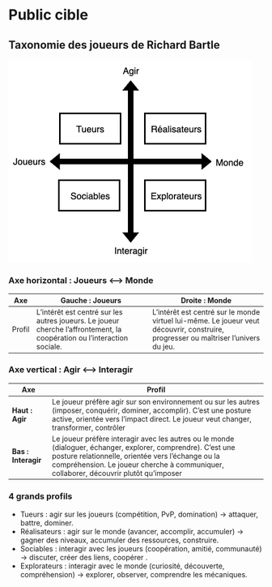 # Public cible

## Taxonomie des joueurs de Richard Bartle

![Graphique de la taxonomie des joueurs de Richard Bartle](./joueurs_richard_bartle.drawio.png)

### Axe horizontal : Joueurs ⟷ Monde


| Axe | **Gauche : Joueurs** | **Droite : Monde** |
| --- | --- | --- |
| Profil |  L’intérêt est centré sur les autres joueurs. Le joueur cherche l’affrontement, la coopération ou l’interaction sociale. | L’intérêt est centré sur le monde virtuel lui-même. Le joueur veut découvrir, construire, progresser ou maîtriser l’univers du jeu. | 

### Axe vertical : Agir ⟷ Interagir


| Axe | Profil |
| --- | --- | 
| **Haut : Agir** | Le joueur préfère agir sur son environnement ou sur les autres (imposer, conquérir, dominer, accomplir). C’est une posture active, orientée vers l’impact direct. Le joueur veut changer, transformer, contrôler |
| **Bas : Interagir** | Le joueur préfère interagir avec les autres ou le monde (dialoguer, échanger, explorer, comprendre). C’est une posture relationnelle, orientée vers l’échange ou la compréhension. Le joueur cherche à communiquer, collaborer, découvrir plutôt qu’imposer| 

### 4 grands profils

- Tueurs : agir sur les joueurs (compétition, PvP, domination) → attaquer, battre, dominer.
- Réalisateurs : agir sur le monde (avancer, accomplir, accumuler) → gagner des niveaux, accumuler des ressources, construire.
- Sociables : interagir avec les joueurs (coopération, amitié, communauté)  → discuter, créer des liens, coopérer .
- Explorateurs : interagir avec le monde (curiosité, découverte, compréhension) → explorer, observer, comprendre les mécaniques.


